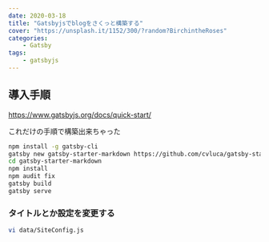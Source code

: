 ```yaml
---
date: 2020-03-18
title: "Gatsbyjsでblogをさくっと構築する"
cover: "https://unsplash.it/1152/300/?random?BirchintheRoses"
categories: 
    - Gatsby
tags:
    - gatsbyjs
---
```


## 導入手順

https://www.gatsbyjs.org/docs/quick-start/

これだけの手順で構築出来ちゃった

```bash
npm install -g gatsby-cli
gatsby new gatsby-starter-markdown https://github.com/cvluca/gatsby-starter-markdown
cd gatsby-starter-markdown
npm install
npm audit fix
gatsby build
gatsby serve
```

### タイトルとか設定を変更する

```bash
vi data/SiteConfig.js
```